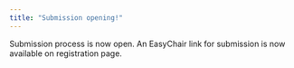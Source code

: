 ```yaml
---
title: "Submission opening!"
---
```


Submission process is now open. An EasyChair link for submission is now available on registration page.
